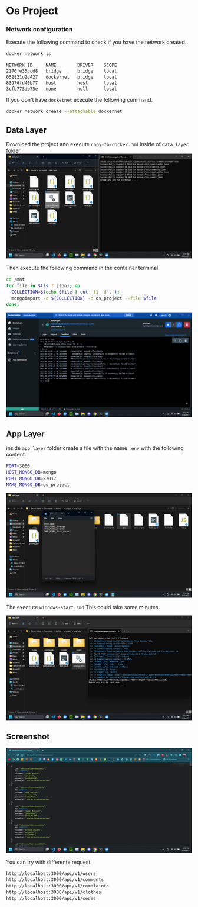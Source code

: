 # Os Project

### Network configuration

Execute the following command to check if you have the network created.

```sh
docker network ls
```

```
NETWORK ID     NAME        DRIVER    SCOPE
2170fe35ccd8   bridge      bridge    local
052821d2d427   dockernet   bridge    local
83976fd40b77   host        host      local
3cfb773db75e   none        null      local
```
If you don't have `docketnet` execute the following command.

```sh
docker network create --attachable dockernet
```

## Data Layer

Download the project and execute `copy-to-docker.cmd` inside of `data_layer` folder.
![](./screenshots/data/01_start_docker.png)

Then execute the following command in the container terminal.
```sh
cd /mnt
for file in $(ls *.json); do
  COLLECTION=$(echo $file | cut -f1 -d'.');
  mongoimport -c ${COLLECTION} -d os_project --file $file
done;
```
![](./screenshots/data/02_load_collections.png)

## App Layer

inside `app_layer` folder create a file with the name `.env` with the following content.

```sh
PORT=3000
HOST_MONGO_DB=mongo
PORT_MONGO_DB=27017
NAME_MONGO_DB=os_project
```
![](./screenshots/app/01_create_env.png)

The exectute `windows-start.cmd`
This could take some minutes.

![](./screenshots/app/02_start_container.png)

## Screenshot
![](./screenshots/app/03_check_api.png)

You can try with differente request

```sh
http://localhost:3000/api/v1/users
http://localhost:3000/api/v1/comments
http://localhost:3000/api/v1/complaints
http://localhost:3000/api/v1/clothes
http://localhost:3000/api/v1/sedes
```
